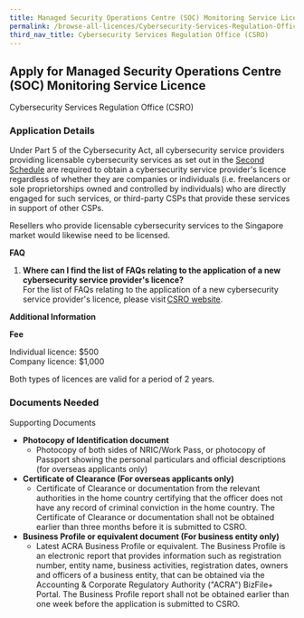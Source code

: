 ```yaml
---
title: Managed Security Operations Centre (SOC) Monitoring Service Licence
permalink: /browse-all-licences/Cybersecurity-Services-Regulation-Office-(CSRO)/Managed-Security-Operations-Centre-(SOC)-Monitoring-Service-Licence
third_nav_title: Cybersecurity Services Regulation Office (CSRO)
---
```


## Apply for Managed Security Operations Centre (SOC) Monitoring Service Licence

Cybersecurity Services Regulation Office (CSRO)

<!-- {% include button.html text="Apply on GoBusiness Dashboard" src="https://dashboard.gobusiness.gov.sg/task-details/soc" type="primary" %} -->

<H3>Application Details</H3>

<p>Under Part 5 of the Cybersecurity Act, all cybersecurity service providers providing licensable cybersecurity services as set out in the <a href="https://sso.agc.gov.sg/Acts-Supp/9-2018" target="_blank" rel="noopener">Second Schedule</a> are required to obtain a cybersecurity service provider's licence regardless of whether they are companies or individuals (i.e. freelancers or sole proprietorships owned and controlled by individuals) who are directly engaged for such services, or third-party CSPs that provide these services in support of other CSPs.</p>
<p>Resellers who provide licensable cybersecurity services to the Singapore market would likewise need to be licensed.</p>
<p><strong>FAQ</strong></p>
<ol>
<li><strong>Where can I find the list of FAQs relating to the application of a new cybersecurity service provider's licence?</strong><br>For the list of FAQs relating to the application of a new cybersecurity service provider's licence, please visit <a href="https://www.csro.gov.sg/resources/faqs/" target="_blank" rel="noopener">CSRO website</a>.</li>
</ol>

<strong>Additional Information</strong>

<p><strong>Fee</strong></p>
<p>Individual licence: $500<br>Company licence: $1,000</p>
<p>Both types of licences are valid for a period of 2 years.</p>

<H3>Documents Needed</H3>

<p>Supporting Documents</p>
<ul>
    <li><strong>Photocopy of Identification document</strong>
        <ul>
        <li>Photocopy of both sides of NRIC/Work Pass, or photocopy of Passport showing the personal particulars and official descriptions (for overseas applicants only)</li>
        </ul>
    </li>
    <li><strong>Certificate of Clearance (For overseas applicants only)</strong>
        <ul>
        <li>Certificate of Clearance or documentation from the relevant authorities in the home country certifying that the officer does not have any record of criminal conviction in the home country. The Certificate of Clearance or documentation shall not be obtained earlier than three months before it is submitted to CSRO.</li>
        </ul>
    </li>
    <li><strong>Business Profile or equivalent document (For business entity only)</strong>
        <ul>
        <li>Latest ACRA Business Profile or equivalent. The Business Profile is an electronic report that provides information such as registration number, entity name, business activities, registration dates, owners and officers of a business entity, that can be obtained via the Accounting &amp; Corporate Regulatory Authority ("ACRA") BizFile+ Portal. The Business Profile report shall not be obtained earlier than one week before the application is submitted to CSRO.</li>
        </ul>
    </li>
</ul>
